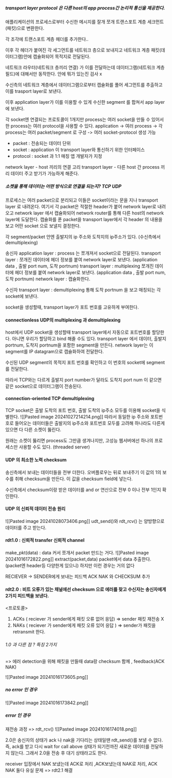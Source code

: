 ##### transport layer protocol 은 다른 host의 app process간 논리적 통신을 제공한다.

애플리케이션의 프로세스로부터 수신한 메시지를 잘개 쪼개 트랜스포트 계층 세크먼트(패킷)으로 변환한다. 

각 조각에 트랜스포트 계층 헤더를 추가한다..

이후 각 헤더가 붙여진 각 세그먼트를 네트워크 층으로 보내지고 네트워크 계층 패킷(데이터그램)안에 캡슐화되어 목적지로 전달된다. 

네트워크 라우터(네트워크 층끼리 연결) 가 이를 전달하는데 데이터그램(네트워크 계층 필드)에 대해서만 동작한다. 안에 뭐가 있는진 검사 x

수신측의 네트워크 계층에서 데이터그램으로부터 캡슐화를 풀어 세그먼트를 추출하고 이를 trasport layer로 보낸다. 

이후 application layer가 이를 이용할 수 있게 수신한 segment 를 합쳐서 app layer에 보낸다.

각 socket엔 연결되는 프로토콜이 1개지만 process는 여러 socket을 만들 수 있어서 한 process는 여러 protocol을 사용할 수 있다.
	application -> 여러 process -> 각 process는 여러 packet/segment 로 구성 -> 여러 socket-protocol 생성 가능

- packet : 전송되는 데이터 단위
- socket : application 이 transport layer와 통신하기 위한 인터페이스 
- protocol : socket 과 1:1 매칭 앱 개발자가 지정

network layer - host 끼리의 연결 고리
transport layer - 다른 host 간 process 끼리 데이터 주고 받기가 가능하게 해준다.

##### 소켓을 통해 데이터는 어떤 방식으로 연결을 되는지? TCP UDP

프로세스는 여러 packet으로 분리되고 이들은 socket이라는 문을 지나 transport layer 로 내려온다. 
여기서 각 packet은 적절한 header가 붙어 network layer로 내려오고 network layer 에서 캡슐화되어 network router를 통해 다른 host의 network layer에 도달한다. 
캡슐화를 푼 packet을 transport layer에서 각 header 의 내용을 보고 어떤 socket 으로 보낼지 결정한다. 

각 segment/packet 안엔 출발지의 ip 주소와 도착지의 ip주소가 있다. (수신측에서 demultiplexing)

송신자
application layer : process 는 쪼개져서 socket으로 전달된다.
transport layer : 쪼개진 데이터에 헤더 정보를 붙여 network layer로 보낸다. (application data , 출발 port num, 도착 portnum)
transport layer : multiplexing 쪼개진 데이터에 헤더 정보를 붙여 network layer로 보낸다. (application data , 출발 port num, 도착 portnum)
network layer : 캡슐화한다. 

수신자
transport layer : demultiplexing 통해 도착 portnum 을 보고 매칭되는 각 socket에 보낸다.

socket을 생성할때, transport layer가 포트 번호를 고유하게 부여한다. 

#### connectionless UDP의 multiplexing 과 demultiplexing
host에서 UDP socket을 생성할때 transport layer에서 자동으로 포트번호를 할당한다. 아니면 우리가 할당하고 bind 해줄 수도 있다.
transport layer 에서 데이터, 출발지 portnum, 도착지 portnum을 포함한 segment을 만든다. 
network layer는 이 segment를 IP datagram으로 캡슐화하여 전달한다. 

수신된 UDP segment의 목적지 포트 번호를 확인하고 이 번호의 socket에 segment를 전달한다.

따라서 TCP와는 다르게 출발지 port number가 달라도 도착지 port num 이 같으면 같은 socket으로 데이터그램이 전송된다.

#### connection-oriented TCP demultiplexing
TCP socket은 출발 도착의 포트 번호, 출발 도착의 ip주소 모두를 이용해 socket을 식별한다. 
![[Pasted image 20241027214214.png]]
따라서 동일한 ip 주소와 포트번호로 들어오는 데이터들은 출발지의 ip주소와 포트번호 모두를 고려해 하나라도 다른게 있으면 다 다른 소켓이 뚫린다.

원래는 소켓이 뚫리면 process도 그만큼 생겨나지만, 고성능 웹서버에선 하나의 프로세스만 사용할 수도 있다. (threaded server)

#### UDP 의 최소한 노력 checksum
송신측에서 보내는 데이터들을 전부 더한다. 오버플로우는 뒤로 보내주기
이 값의 1의 보수를 취해 checksum을 만든다. 
이 값을 checksum field에 넣는다. 

수신측에서 checksum이랑 받은 데이터를 and or 연산으로 전부 0 이나 전부 1인지 확인한다. 

#### UDP 의 신뢰적 데이터 전송 원리
![[Pasted image 20241028073406.png]]
udt_send()와 rdt_rcv() 는 양방향으로 데이터를 주고 받는다.

#### rdt1.0 : 신뢰적 transfer 신뢰적 channel 

make_pkt(data) : data 커서 쪼개서 packet 만드는 거다. 
![[Pasted image 20241016172822.png]]
extract(packet,data) packet에서 data 추출한다. (packet엔 header등 다양한게 있으니)
하지만 이런 경우는 거의 없다


RECIEVER -> SENDER에게 보내는 피드백 ACK NAK 와 CHECKSUM 추가
#### rdt2.0 : 비트 오류가 있는 채널에선 checksum 으로 에러를 찾고 수신자는 송신자에게 2가지 피드백을 보낸다.
<프로토콜>
1. ACKs ( reciever 가 sender에게 패킷 오류 없어 응답) => sender 패킷 재전송 X
2. NAKs ( reciever 가 sender에게 패킷 오류 있어 응답 ) => sender가 패킷을 retransmit 한다.

###### 1.0 과 다른 점 ? 특징 2가지
=> 에러 detection을 위해 패킷을 만들때 data랑 checksum 함께 , feedback(ACK NAK)

![[Pasted image 20241016173605.png]]

##### no error 인 경우
![[Pasted image 20241016173842.png]]
##### error 인 경우
재전송 과정 => rdt_rcv()
![[Pasted image 20241016174018.png]]

2.0은 송신자의 상태가 ack 나 nak을 기다리는 상태일땐 rdt_send()를 보낼 수 없다. 
즉, ack를 받고 다시 wait for call above 상태가 되기전까진 새로운 데이터를 전달하지 않는다. 
그래서 2.0을 전송 후 대기 상태라고도 한다. 


receiver 입장에서 NAK 보냈는데 ACK로 처리 ,ACK보냈는데 NAK로 처리, ACK NAK 둘다 유실 
문제 => rdt2.1 해결 